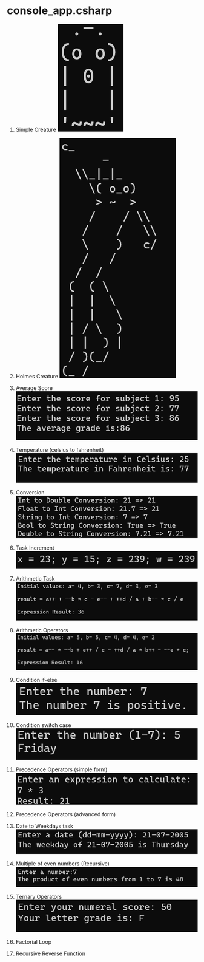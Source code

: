 # console_app.csharp

1. Simple Creature
![Simple Creature](simplecreature.png)

2. Holmes Creature
![Holmes Creature](holmescreature.png)

3. Average Score 
![Average Score](average.png)

4. Temperature (celsius to fahrenheit)
![Temperature](temperature.png)

5. Conversion
![Conversion](conversion.png)

6. Task Increment
![Increment](taskincrement.png)

7. Arithmetic Task
![Arithmetic](arithmetictask.png)

8. Arithmetic Operators
![Arithmetic Operators](arithmeticoperators.png)

9. Condition if-else
![condition if else](conditionifelse.png)

10. Condition switch case
![conditionswitch](conditionswitch.png)

11. Precedence Operators (simple form)
![Simple Calculator](precedenceoperators.png)

12. Precedence Operators (advanced form)


13. Date to Weekdays task
![Date to Weekdays](datetoweekdays.png)

14. Multiple of even numbers (Recursive)
![Multiple of even numbers](multiplyeven.png)

15. Ternary Operators
![Ternary Operator](ternaryoperator.png)

16. Factorial Loop


17. Recursive Reverse Function

